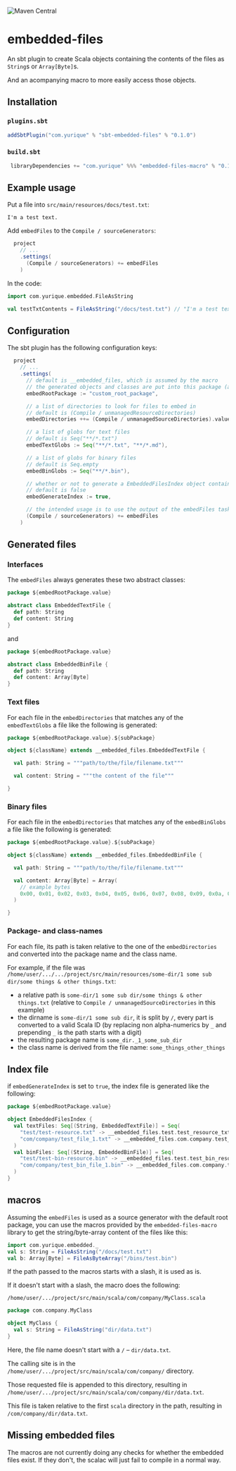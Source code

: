 ![Maven Central](https://img.shields.io/maven-central/v/com.yurique/embedded-files-macro_sjs1_2.13.svg)

# embedded-files

An sbt plugin to create Scala objects containing the contents of the files as `String`s or `Array[Byte]`s.

And an acompanying macro to more easily access those objects.

## Installation

### `plugins.sbt`

```scala
addSbtPlugin("com.yurique" % "sbt-embedded-files" % "0.1.0")
```

### `build.sbt`

```scala
 libraryDependencies += "com.yurique" %%% "embedded-files-macro" % "0.1.0"
```

## Example usage

Put a file into `src/main/resources/docs/test.txt`:

```
I'm a test text.
```

Add `embedFiles` to the `Compile / sourceGenerators`:

```scala
  project
    // ...
    .settings(
      (Compile / sourceGenerators) += embedFiles
    )
```

In the code:

```scala
import com.yurique.embedded.FileAsString

val testTxtContents = FileAsString("/docs/test.txt") // "I'm a test text."
```

## Configuration

The sbt plugin has the following configuration keys:

```scala
  project
    // ...
    .settings(
      // default is __embedded_files, which is assumed by the macro
      // the generated objects and classes are put into this package (and sub-packages)
      embedRootPackage := "custom_root_package",

      // a list of directories to look for files to embed in
      // default is (Compile / unmanagedResourceDirectories)
      embedDirectories ++= (Compile / unmanagedSourceDirectories).value,

      // a list of globs for text files
      // default is Seq("**/*.txt")
      embedTextGlobs := Seq("**/*.txt", "**/*.md"),

      // a list of globs for binary files
      // default is Seq.empty
      embedBinGlobs := Seq("**/*.bin"),

      // whether or not to generate a EmbeddedFilesIndex object containing references to all embedded files
      // default is false
      embedGenerateIndex := true,

      // the intended usage is to use the output of the embedFiles task as generated sources
      (Compile / sourceGenerators) += embedFiles
    )
```

## Generated files

### Interfaces

The `embedFiles` always generates these two abstract classes:

```scala
package ${embedRootPackage.value}

abstract class EmbeddedTextFile {
  def path: String
  def content: String
}

```

and

```scala
package ${embedRootPackage.value}

abstract class EmbeddedBinFile {
  def path: String
  def content: Array[Byte]
}
```

### Text files

For each file in the `embedDirectories` that matches any of the `embedTextGlobs` a file like the following is generated:

```scala
package ${embedRootPackage.value}.${subPackage}

object ${className} extends __embedded_files.EmbeddedTextFile {

  val path: String = """path/to/the/file/filename.txt"""

  val content: String = """the content of the file"""

}
```

### Binary files

For each file in the `embedDirectories` that matches any of the `embedBinGlobs` a file like the following is generated:

```scala
package ${embedRootPackage.value}.${subPackage}

object ${className} extends __embedded_files.EmbeddedBinFile {

  val path: String = """path/to/the/file/filename.txt"""

  val content: Array[Byte] = Array(
    // example bytes
    0x00, 0x01, 0x02, 0x03, 0x04, 0x05, 0x06, 0x07, 0x08, 0x09, 0x0a, 0x0b, 0x0c, 0x0d, 0x0e, 0x0f
  )

}
```

### Package- and class-names

For each file, its path is taken relative to the one of the `embedDirectories` and converted into the package name and the class name.

For example, if the file was `/home/user/.../.../project/src/main/resources/some-dir/1 some sub dir/some things & other things.txt`:

- a relative path is `some-dir/1 some sub dir/some things & other things.txt` (relative to `Compile / unmanagedSourceDirectories` in this example)
- the dirname is `some-dir/1 some sub dir`, it is split by `/`, every part is converted to a valid Scala ID (by replacing non alpha-numerics by `_` and prepending `_` is the path starts with a digit)
- the resulting package name is `some_dir._1_some_sub_dir`
- the class name is derived from the file name: `some_things_other_things`

## Index file

if `embedGenerateIndex` is set to `true`, the index file is generated like the following:

```scala
package ${embedRootPackage.value}

object EmbeddedFilesIndex {
  val textFiles: Seq[(String, EmbeddedTextFile)] = Seq(
    "test/test-resource.txt" -> __embedded_files.test.test_resource_txt,
    "com/company/test_file_1.txt" -> __embedded_files.com.company.test_file_1_txt
  )
  val binFiles: Seq[(String, EmbeddedBinFile)] = Seq(
    "test/test-bin-resource.bin" -> __embedded_files.test.test_bin_resource_bin,
    "com/company/test_bin_file_1.bin" -> __embedded_files.com.company.test_bin_file_1_bin
  )
}
```

## macros

Assuming the `embedFiles` is used as a source generator with the default root package, you can use the macros provided by the `embedded-files-macro` library to get the string/byte-array content of the files like this:

```scala
import com.yurique.embedded._
val s: String = FileAsString("/docs/test.txt")
val b: Array[Byte] = FileAsByteArray("/bins/test.bin")
```

If the path passed to the macros starts with a slash, it is used as is.

If it doesn't start with a slash, the macro does the following:

`/home/user/.../project/src/main/scala/com/company/MyClass.scala`
```scala
package com.company.MyClass

object MyClass {
  val s: String = FileAsString("dir/data.txt")
}
```

Here, the file name doesn't start with a `/` – `dir/data.txt`. 

The calling site is in the `/home/user/.../project/src/main/scala/com/company/` directory.

Those requested file is appended to this directory, resulting in `/home/user/.../project/src/main/scala/com/company/dir/data.txt`.

This file is taken relative to the first `scala` directory in the path, resulting in `/com/company/dir/data.txt`.

## Missing embedded files

The macros are not currently doing any checks for whether the embedded files exist. If they don't, the scalac will just fail to compile in a normal way.

